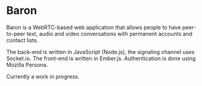 Baron
=====

Baron is a WebRTC-based web application that allows people to have peer-to-peer text, audio and video conversations with permanent accounts and contact lists.

The back-end is written in JavaScript (Node.js), the signaling channel uses Socket.io. The front-end is written in Ember.js. Authentication is done using Mozilla Persona.

Currently a work in progress.
